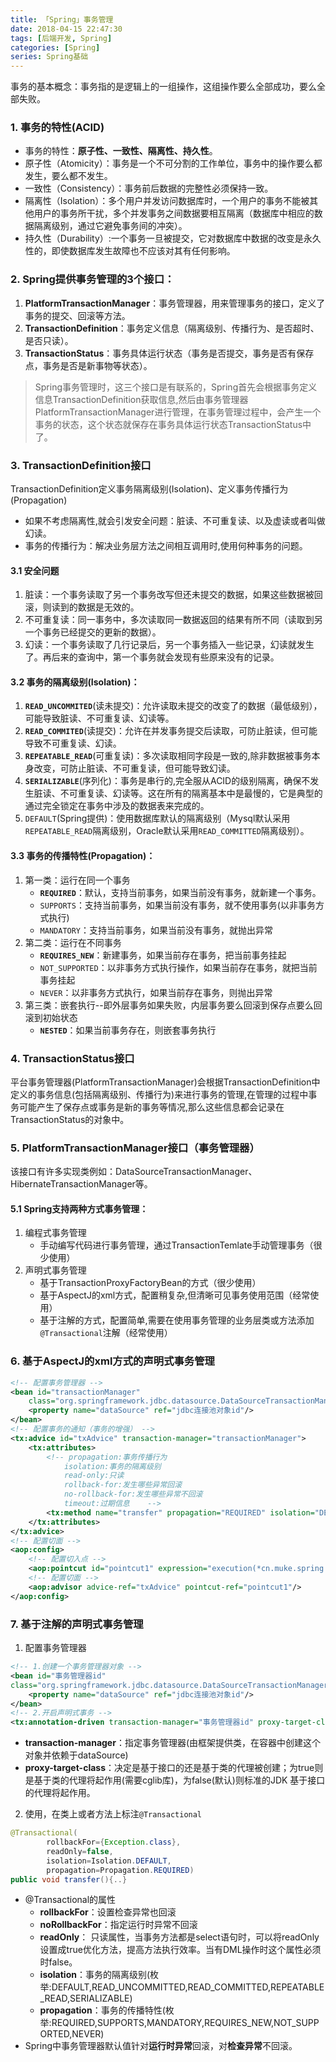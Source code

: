```yaml
---
title: 「Spring」事务管理
date: 2018-04-15 22:47:30
tags: [后端开发, Spring]
categories: [Spring]
series: Spring基础
---
```


事务的基本概念：事务指的是逻辑上的一组操作，这组操作要么全部成功，要么全部失败。



### 1. 事务的特性(ACID)
+ 事务的特性：**原子性、一致性、隔离性、持久性**。
+ 原子性（Atomicity）：事务是一个不可分割的工作单位，事务中的操作要么都发生，要么都不发生。
+ 一致性（Consistency）：事务前后数据的完整性必须保持一致。
+ 隔离性（Isolation）：多个用户并发访问数据库时，一个用户的事务不能被其他用户的事务所干扰，多个并发事务之间数据要相互隔离（数据库中相应的数据隔离级别，通过它避免事务间的冲突）。
+ 持久性（Durability）:一个事务一旦被提交，它对数据库中数据的改变是永久性的，即使数据库发生故障也不应该对其有任何影响。


### 2. Spring提供事务管理的3个接口：
1. **PlatformTransactionManager**：事务管理器，用来管理事务的接口，定义了事务的提交、回滚等方法。
2. **TransactionDefinition**：事务定义信息（隔离级别、传播行为、是否超时、是否只读）。
3. **TransactionStatus**：事务具体运行状态（事务是否提交，事务是否有保存点，事务是否是新事物等状态）。

> Spring事务管理时，这三个接口是有联系的，Spring首先会根据事务定义信息TransactionDefinition获取信息,然后由事务管理器PlatformTransactionManager进行管理，在事务管理过程中，会产生一个事务的状态，这个状态就保存在事务具体运行状态TransactionStatus中了。


### 3. TransactionDefinition接口
TransactionDefinition定义事务隔离级别(Isolation)、定义事务传播行为(Propagation)
+ 如果不考虑隔离性,就会引发安全问题：脏读、不可重复读、以及虚读或者叫做幻读。
+ 事务的传播行为：解决业务层方法之间相互调用时,使用何种事务的问题。


#### 3.1 安全问题
1. 脏读：一个事务读取了另一个事务改写但还未提交的数据，如果这些数据被回滚，则读到的数据是无效的。
2. 不可重复读：同一事务中，多次读取同一数据返回的结果有所不同（读取到另一个事务已经提交的更新的数据）。
3. 幻读：一个事务读取了几行记录后，另一个事务插入一些记录，幻读就发生了。再后来的查询中，第一个事务就会发现有些原来没有的记录。


#### 3.2 事务的隔离级别(Isolation)：
1. **`READ_UNCOMMITED`**(读未提交)：允许读取未提交的改变了的数据（最低级别），可能导致脏读、不可重复读、幻读等。
2. **`READ_COMMITED`**(读提交)：允许在并发事务提交后读取，可防止脏读，但可能导致不可重复读、幻读。
3. **`REPEATABLE_READ`**(可重复读)：多次读取相同字段是一致的,除非数据被事务本身改变，可防止脏读、不可重复读，但可能导致幻读。
4. **`SERIALIZABLE`**(序列化)：事务是串行的,完全服从ACID的级别隔离，确保不发生脏读、不可重复读、幻读等。这在所有的隔离基本中是最慢的，它是典型的通过完全锁定在事务中涉及的数据表来完成的。
5. `DEFAULT`(Spring提供)：使用数据库默认的隔离级别（Mysql默认采用`REPEATABLE_READ`隔离级别，Oracle默认采用`READ_COMMITTED`隔离级别）。


#### 3.3 事务的传播特性(Propagation)：
1. 第一类：运行在同一个事务
    + **`REQUIRED`**：默认，支持当前事务，如果当前没有事务，就新建一个事务。
    + `SUPPORTS`：支持当前事务，如果当前没有事务，就不使用事务(以非事务方式执行)
    + `MANDATORY`：支持当前事务，如果当前没有事务，就抛出异常
2. 第二类：运行在不同事务
    + **`REQUIRES_NEW`**：新建事务，如果当前存在事务，把当前事务挂起
    + `NOT_SUPPORTED`：以非事务方式执行操作，如果当前存在事务，就把当前事务挂起
    + `NEVER`：以非事务方式执行，如果当前存在事务，则抛出异常
3. 第三类：嵌套执行--即外层事务如果失败，内层事务要么回滚到保存点要么回滚到初始状态
    + **`NESTED`**：如果当前事务存在，则嵌套事务执行


### 4. TransactionStatus接口
平台事务管理器(PlatformTransactionManager)会根据TransactionDefinition中定义的事务信息(包括隔离级别、传播行为)来进行事务的管理,在管理的过程中事务可能产生了保存点或事务是新的事务等情况,那么这些信息都会记录在TransactionStatus的对象中。


### 5. PlatformTransactionManager接口（事务管理器）
该接口有许多实现类例如：DataSourceTransactionManager、HibernateTransactionManager等。


#### 5.1 Spring支持两种方式事务管理：
1. 编程式事务管理
    + 手动编写代码进行事务管理，通过TransactionTemlate手动管理事务（很少使用）
2. 声明式事务管理
    + 基于TransactionProxyFactoryBean的方式（很少使用）
    + 基于AspectJ的xml方式，配置稍复杂,但清晰可见事务使用范围（经常使用）
    + 基于注解的方式，配置简单,需要在使用事务管理的业务层类或方法添加`@Transactional`注解（经常使用）


### 6. 基于AspectJ的xml方式的声明式事务管理
``` xml
<!-- 配置事务管理器 -->
<bean id="transactionManager"
    class="org.springframework.jdbc.datasource.DataSourceTransactionManager">
    <property name="dataSource" ref="jdbc连接池对象id"/>
</bean>
<!-- 配置事务的通知（事务的增强） -->
<tx:advice id="txAdvice" transaction-manager="transactionManager">
    <tx:attributes>    
        <!-- propagation:事务传播行为
            isolation:事务的隔离级别
            read-only:只读
            rollback-for:发生哪些异常回滚
            no-rollback-for:发生哪些异常不回滚
            timeout:过期信息    --> 
        <tx:method name="transfer" propagation="REQUIRED" isolation="DEFAULT" read-only="false" rollback-for="" timeout="" no-rollback-for=""/>
    </tx:attributes>
</tx:advice>
<!-- 配置切面 -->
<aop:config>
    <!-- 配置切入点 -->
    <aop:pointcut id="pointcut1" expression="execution(*cn.muke.spring.demo3.AccountService+.*(.))"/>
    <!-- 配置切面 -->
    <aop:advisor advice-ref="txAdvice" pointcut-ref="pointcut1"/>
</aop:config>
```


### 7. 基于注解的声明式事务管理
1. 配置事务管理器
``` xml
<!-- 1.创建一个事务管理器对象 -->
<bean id="事务管理器id" 
class="org.springframework.jdbc.datasource.DataSourceTransactionManager">
    <property name="dataSource" ref="jdbc连接池对象id"/>
</bean>
<!-- 2.开启声明式事务 -->
<tx:annotation-driven transaction-manager="事务管理器id" proxy-target-class="true|false" />
```

- **transaction-manager**：指定事务管理器(由框架提供类，在容器中创建这个对象并依赖于dataSource)
- **proxy-target-class**：决定是基于接口的还是基于类的代理被创建；为true则是基于类的代理将起作用(需要cglib库)，为false(默认)则标准的JDK 基于接口的代理将起作用。


2. 使用，在类上或者方法上标注`@Transactional`
``` java
@Transactional(
        rollbackFor={Exception.class}, 
        readOnly=false, 
        isolation=Isolation.DEFAULT,
        propagation=Propagation.REQUIRED)
public void transfer(){..}
```

- @Transactional的属性
    + **rollbackFor**：设置检查异常也回滚
    + **noRollbackFor**：指定运行时异常不回滚
    + **readOnly**： 只读属性，当事务方法都是select语句时，可以将readOnly设置成true优化方法，提高方法执行效率。当有DML操作时这个属性必须时false。
    + **isolation**：事务的隔离级别(枚举:DEFAULT,READ_UNCOMMITTED,READ_COMMITTED,REPEATABLE_READ,SERIALIZABLE)
    + **propagation**：事务的传播特性(枚举:REQUIRED,SUPPORTS,MANDATORY,REQUIRES_NEW,NOT_SUPPORTED,NEVER)
- Spring中事务管理器默认值针对**运行时异常**回滚，对**检查异常**不回滚。


